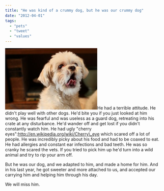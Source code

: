 ```yaml
---
title: "He was kind of a crummy dog, but he was our crummy dog"
date: "2012-04-01"
tags: 
  - "pets"
  - "tweet"
  - "values"
---
```


[![](images/Strider-300x200.jpg "Strider")](http://theludwigs.com/wp-content/uploads/2012/04/Strider.jpg)He had a terrible attitude. He didn't play well with other dogs. He'd bite you if you just looked at him wrong. He was fearful and was useless as a guard dog, retreating into his crate at any disturbance. He'd wander off and get lost if you didn't constantly watch him. He had ugly "cherry eyes":http://en.wikipedia.org/wiki/Cherry\_eye which scared off a lot of people. He was incredibly picky about his food and had to be coaxed to eat. He had allergies and constant ear infections and bad teeth. He was so cranky he scared the vets. If you tried to pick him up he'd turn into a wild animal and try to rip your arm off.

But he was our dog, and we adapted to him, and made a home for him. And in his last year, he got sweeter and more attached to us, and accepted our carrying him and helping him through his day.

We will miss him.
